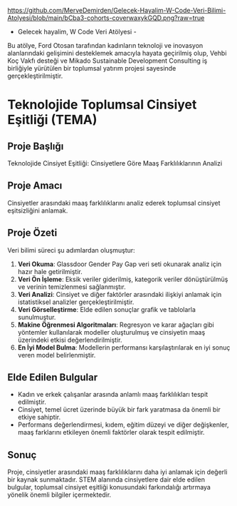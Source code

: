 https://github.com/MerveDemirden/Gelecek-Hayalim-W-Code-Veri-Bilimi-Atolyesi/blob/main/bCba3-cohorts-coverwaxykGQD.png?raw=true

- Gelecek hayalim, W Code Veri Atölyesi -

Bu atölye, Ford Otosan tarafından kadınların teknoloji ve inovasyon alanlarındaki gelişimini desteklemek amacıyla hayata geçirilmiş olup, Vehbi Koç Vakfı desteği ve Mikado Sustainable Development Consulting iş birliğiyle yürütülen bir toplumsal yatırım projesi sayesinde gerçekleştirilmiştir.
# Teknolojide Toplumsal Cinsiyet Eşitliği (TEMA)

## Proje Başlığı
Teknolojide Cinsiyet Eşitliği: Cinsiyetlere Göre Maaş Farklılıklarının Analizi

## Proje Amacı
Cinsiyetler arasındaki maaş farklılıklarını analiz ederek toplumsal cinsiyet eşitsizliğini anlamak.

## Proje Özeti
Veri bilimi süreci şu adımlardan oluşmuştur:

1. **Veri Okuma**: Glassdoor Gender Pay Gap veri seti okunarak analiz için hazır hale getirilmiştir.
2. **Veri Ön İşleme**: Eksik veriler giderilmiş, kategorik veriler dönüştürülmüş ve verinin temizlenmesi sağlanmıştır.
3. **Veri Analizi**: Cinsiyet ve diğer faktörler arasındaki ilişkiyi anlamak için istatistiksel analizler gerçekleştirilmiştir.
4. **Veri Görselleştirme**: Elde edilen sonuçlar grafik ve tablolarla sunulmuştur.
5. **Makine Öğrenmesi Algoritmaları**: Regresyon ve karar ağaçları gibi yöntemler kullanılarak modeller oluşturulmuş ve cinsiyetin maaş üzerindeki etkisi değerlendirilmiştir.
6. **En İyi Model Bulma**: Modellerin performansı karşılaştırılarak en iyi sonuç veren model belirlenmiştir.

## Elde Edilen Bulgular
- Kadın ve erkek çalışanlar arasında anlamlı maaş farklılıkları tespit edilmiştir.
- Cinsiyet, temel ücret üzerinde büyük bir fark yaratmasa da önemli bir etkiye sahiptir.
- Performans değerlendirmesi, kıdem, eğitim düzeyi ve diğer değişkenler, maaş farklarını etkileyen önemli faktörler olarak tespit edilmiştir.

## Sonuç
Proje, cinsiyetler arasındaki maaş farklılıklarını daha iyi anlamak için değerli bir kaynak sunmaktadır. STEM alanında cinsiyetlere dair elde edilen bulgular, toplumsal cinsiyet eşitliği konusundaki farkındalığı artırmaya yönelik önemli bilgiler içermektedir.

